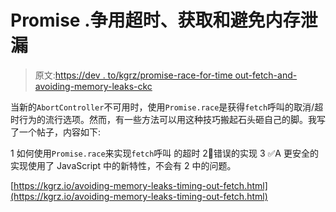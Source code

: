 # Promise .争用超时、获取和避免内存泄漏

> 原文:[https://dev . to/kgrz/promise-race-for-time out-fetch-and-avoiding-memory-leaks-ckc](https://dev.to/kgrz/promise-race-for-timeouts-fetch-and-avoiding-memory-leaks-ckc)

当新的`AbortController`不可用时，使用`Promise.race`是获得`fetch`呼叫的取消/超时行为的流行选项。然而，有一些方法可以用这种技巧搬起石头砸自己的脚。我写了一个帖子，内容如下:

1 如何使用`Promise.race`来实现`fetch`呼叫
的超时 2👾错误的实现
3 ✅A 更安全的实现使用了 JavaScript 中的新特性，不会有 2 中的问题。

[https://kgrz.io/avoiding-memory-leaks-timing-out-fetch.html](https://kgrz.io/avoiding-memory-leaks-timing-out-fetch.html)